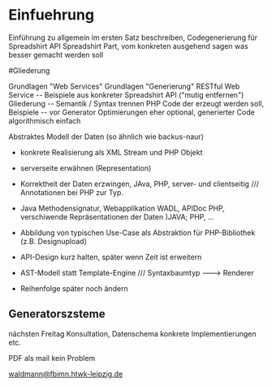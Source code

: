 # Einfuehrung
Einführung zu allgemein
im ersten Satz beschreiben, Codegenerierung für Spreadshirt API
Spreadshirt Part, vom konkreten ausgehend sagen was besser gemacht werden soll

#Gliederung

Grundlagen "Web Services"
Grundlagen "Generierung"
RESTful Web Service -- Beispiele aus konkreter Spreadshirt API ("mutig entfernen")
Gliederung -- Semantik / Syntax trennen
PHP Code der erzeugt werden soll, Beispiele -- vor Generator
Optimierungen eher optional, generierter Code algorithmisch einfach

Abstraktes Modell der Daten (so ähnlich wie backus-naur)
- konkrete Realisierung als XML Stream und PHP Objekt
- serverseite erwähnen (Representation)
- Korrektheit der Daten erzwingen, JAva, PHP, server- und clientseitig /// Annotationen bei PHP zur Typ.
- Java Methodensignatur, Webapplikation WADL, APIDoc PHP, verschiwende Repräsentationen der Daten )JAVA; PHP, ...
- Abbildung von typischen Use-Case als Abstraktion für PHP-Bibliothek (z.B. Designupload)
- API-Design kurz halten, später wenn Zeit ist erweitern
- AST-Modell statt Template-Engine /// Syntaxbaumtyp ---> Renderer

- Reihenfolge später noch ändern

## Generatorszsteme


nächsten Freitag Konsultation, Datenschema konkrete Implementierungen etc.

PDF als mail kein Problem

waldmann@fbimn.htwk-leipzig.de
